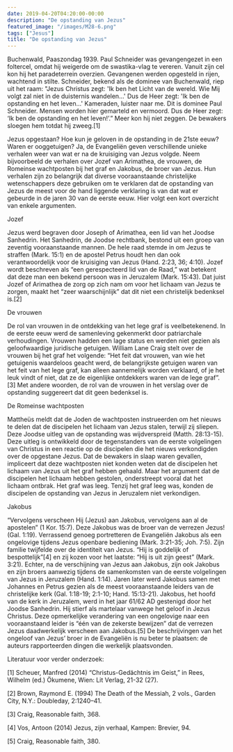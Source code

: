 ```yaml
---
date: 2019-04-20T04:20:00-00:00
description: "De opstanding van Jezus"
featured_image: "/images/M28-6.png"
tags: ["Jesus"]
title: "De opstanding van Jezus"
---
```

Buchenwald, Paaszondag 1939. Paul Schneider was gevangengezet in een foltercel, omdat hij weigerde om de swastika-vlag te vereren. Vanuit zijn cel kon hij het paradeterrein overzien. Gevangenen werden opgesteld in rijen, wachtend in stilte. Schneider, bekend als de dominee van Buchenwald, riep uit het raam: "Jezus Christus zegt: 'Ik ben het Licht van de wereld. Wie Mij volgt zal niet in de duisternis wandelen...' Dus de Heer zegt: 'Ik ben de opstanding en het leven...' Kameraden, luister naar me. Dit is dominee Paul Schneider. Mensen worden hier gemarteld en vermoord. Dus de Heer zegt: ‘Ik ben de opstanding en het leven!’.” Meer kon hij niet zeggen. De bewakers sloegen hem totdat hij zweeg.[1]

Jezus opgestaan? Hoe kun je geloven in de opstanding in de 21ste eeuw? Waren er ooggetuigen? Ja, de Evangeliën geven verschillende unieke verhalen weer van wat er na de kruisiging van Jezus volgde. Neem bijvoorbeeld de verhalen over Jozef van Arimathea, de vrouwen, de Romeinse wachtposten bij het graf en Jakobus, de broer van Jezus. Hun verhalen zijn zo belangrijk dat diverse vooraanstaande christelijke wetenschappers deze gebruiken om te verklaren dat de opstanding van Jezus de meest voor de hand liggende verklaring is van dat wat er gebeurde in de jaren 30 van de eerste eeuw. Hier volgt een kort overzicht van enkele argumenten. 

Jozef

Jezus werd begraven door Joseph of Arimathea, een lid van het Joodse Sanhedrin. Het Sanhedrin, de Joodse rechtbank, bestond uit een groep van zeventig vooraanstaande mannen. De hele raad stemde in om Jezus te straffen (Mark. 15:1) en de apostel Petrus houdt hen dan ook verantwoordelijk voor de kruisiging van Jezus (Hand. 2:23, 36; 4:10). Jozef wordt beschreven als “een gerespecteerd lid van de Raad,” wat betekent dat deze man een bekend persoon was in Jeruzalem (Mark. 15:43). Dat juist Jozef of Arimathea de zorg op zich nam om voor het lichaam van Jezus te zorgen, maakt het “zeer waarschijnlijk” dat dit niet een christelijk bedenksel is.[2] 

De vrouwen

De rol van vrouwen in de ontdekking van het lege graf is veelbetekenend. In de eerste eeuw werd de samenleving gekenmerkt door patriarchale verhoudingen. Vrouwen hadden een lage status en werden niet gezien als geloofwaardige juridische getuigen. William Lane Craig stelt over de vrouwen bij het graf het volgende: “Het feit dat vrouwen, van wie het getuigenis waardeloos geacht werd, de belangrijkste getuigen waren van het feit van het lege graf, kan alleen aannemelijk worden verklaard, of je het leuk vindt of niet, dat ze de eigenlijke ontdekkers waren van de lege graf”.[3] Met andere woorden, de rol van de vrouwen in het verslag over de opstanding suggereert dat dit geen bedenksel is.

De Romeinse wachtposten

Mattheüs meldt dat de Joden de wachtposten instrueerden om het nieuws te delen dat de discipelen het lichaam van Jezus stalen, terwijl zij sliepen. Deze Joodse uitleg van de opstanding was wijdverspreid (Matth. 28:13-15). Deze uitleg is ontwikkeld door de tegenstanders van de eerste volgelingen van Christus in een reactie op de discipelen die het nieuws verkondigden over de opgestane Jezus. Dat de bewakers in slaap waren gevallen, impliceert dat deze wachtposten niet konden weten dat de discipelen het lichaam van Jezus uit het graf hebben gehaald. Maar het argument dat de discipelen het lichaam hebben gestolen, onderstreept vooral dat het lichaam ontbrak. Het graf was leeg. Tenzij het graf leeg was, konden de discipelen de opstanding van Jezus in Jeruzalem niet verkondigen.

Jakobus

“Vervolgens verscheen Hij (Jezus) aan Jakobus, vervolgens aan al de apostelen” (1 Kor. 15:7). Deze Jakobus was de broer van de verrezen Jezus! (Gal. 1:19). Verrassend genoeg portretteren de Evangeliën Jakobus als een ongelovige tijdens Jezus openbare bediening (Mark. 3:21-35; Joh. 7:5). Zijn familie twijfelde over de identiteit van Jezus. “Hij is goddelijk of bespottelijk”[4] en zij kozen voor het laatste: “Hij is uit zijn geest” (Mark. 3:21). Echter, na de verschijning van Jezus aan Jakobus, zijn ook Jakobus en zijn broers aanwezig tijdens de samenkomsten van de eerste volgelingen van Jezus in Jeruzalem (Hand. 1:14). Jaren later werd Jakobus samen met Johannes en Petrus gezien als de meest vooraanstaande leiders van de christelijke kerk (Gal. 1:18-19; 2:1-10; Hand. 15:13-21). Jakobus, het hoofd van de kerk in Jeruzalem, werd in het jaar 61/62 AD gestenigd door het Joodse Sanhedrin. Hij stierf als martelaar vanwege het geloof in Jezus Christus. Deze opmerkelijke verandering van een ongelovige naar een vooraanstaand leider is “één van de zekerste bewijzen” dat de verrezen Jezus daadwerkelijk verscheen aan Jakobus.[5] De beschrijvingen van het ongeloof van Jezus’ broer in de Evangeliën is nu beter te plaatsen: de auteurs rapporteerden dingen die werkelijk plaatsvonden.

Literatuur voor verder onderzoek:

[1] Scheuer, Manfred (2014) “Christus-Gedächtnis im Geist,” in Rees, Wilhelm (ed.) Ökumene, Wien: Lit Verlag, 21-32 (27).

[2] Brown, Raymond E. (1994) The Death of the Messiah, 2 vols., Garden City, N.Y.: Doubleday, 2:1240–41.

[3] Craig, Reasonable faith, 368.

[4] Vos, Antoon (2014) Jezus, zijn verhaal, Kampen: Brevier, 94.

[5] Craig, Reasonable faith, 380.
